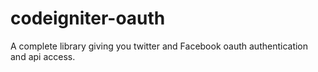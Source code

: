 codeigniter-oauth
=================

A complete library giving you twitter and Facebook oauth authentication and api access.
